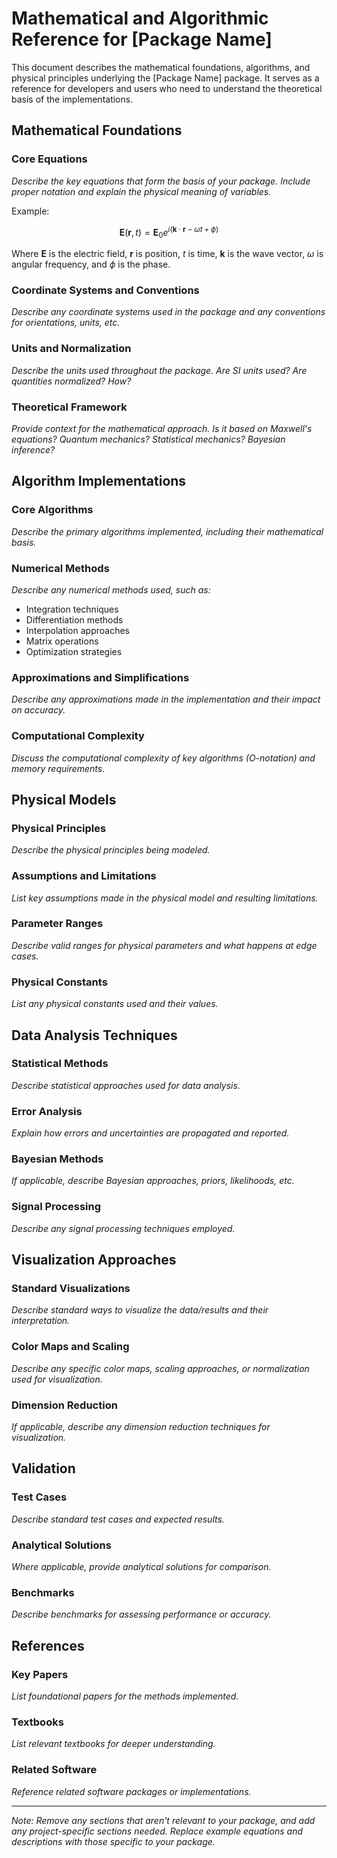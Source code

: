 # Mathematical and Algorithmic Reference for [Package Name]

This document describes the mathematical foundations, algorithms, and physical principles underlying the [Package Name] package. It serves as a reference for developers and users who need to understand the theoretical basis of the implementations.

## Mathematical Foundations

### Core Equations
*Describe the key equations that form the basis of your package. Include proper notation and explain the physical meaning of variables.*

Example:
```math
\mathbf{E}(\mathbf{r}, t) = \mathbf{E}_0 e^{i(\mathbf{k} \cdot \mathbf{r} - \omega t + \phi)}
```
Where $\mathbf{E}$ is the electric field, $\mathbf{r}$ is position, $t$ is time, $\mathbf{k}$ is the wave vector, $\omega$ is angular frequency, and $\phi$ is the phase.

### Coordinate Systems and Conventions
*Describe any coordinate systems used in the package and any conventions for orientations, units, etc.*

### Units and Normalization
*Describe the units used throughout the package. Are SI units used? Are quantities normalized? How?*

### Theoretical Framework
*Provide context for the mathematical approach. Is it based on Maxwell's equations? Quantum mechanics? Statistical mechanics? Bayesian inference?*

## Algorithm Implementations

### Core Algorithms
*Describe the primary algorithms implemented, including their mathematical basis.*

### Numerical Methods
*Describe any numerical methods used, such as:*
- Integration techniques
- Differentiation methods
- Interpolation approaches
- Matrix operations
- Optimization strategies

### Approximations and Simplifications
*Describe any approximations made in the implementation and their impact on accuracy.*

### Computational Complexity
*Discuss the computational complexity of key algorithms (O-notation) and memory requirements.*

## Physical Models

### Physical Principles
*Describe the physical principles being modeled.*

### Assumptions and Limitations
*List key assumptions made in the physical model and resulting limitations.*

### Parameter Ranges
*Describe valid ranges for physical parameters and what happens at edge cases.*

### Physical Constants
*List any physical constants used and their values.*

## Data Analysis Techniques

### Statistical Methods
*Describe statistical approaches used for data analysis.*

### Error Analysis
*Explain how errors and uncertainties are propagated and reported.*

### Bayesian Methods
*If applicable, describe Bayesian approaches, priors, likelihoods, etc.*

### Signal Processing
*Describe any signal processing techniques employed.*

## Visualization Approaches

### Standard Visualizations
*Describe standard ways to visualize the data/results and their interpretation.*

### Color Maps and Scaling
*Describe any specific color maps, scaling approaches, or normalization used for visualization.*

### Dimension Reduction
*If applicable, describe any dimension reduction techniques for visualization.*

## Validation

### Test Cases
*Describe standard test cases and expected results.*

### Analytical Solutions
*Where applicable, provide analytical solutions for comparison.*

### Benchmarks
*Describe benchmarks for assessing performance or accuracy.*

## References

### Key Papers
*List foundational papers for the methods implemented.*

### Textbooks
*List relevant textbooks for deeper understanding.*

### Related Software
*Reference related software packages or implementations.*

---

*Note: Remove any sections that aren't relevant to your package, and add any project-specific sections needed. Replace example equations and descriptions with those specific to your package.*
